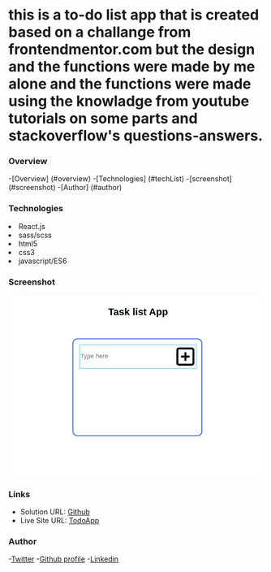 <h1>this is a to-do list app that is created based on a challange from frontendmentor.com
but the design and the functions were made by me alone and the functions were made using 
the knowladge from youtube tutorials on some parts and stackoverflow's questions-answers.</h1>

### Overview
-[Overview] (#overview)
-[Technologies] (#techList)
-[screenshot] (#screenshot)
-[Author] (#author)


### Technologies
<li>React.js</li>
<li>sass/scss</li>
<li>html5</li>
<li>css3</li>
<li>javascript/ES6</li>

### Screenshot
![](./src/Assets/Images/noteApp.png)

### Links 
- Solution URL: [Github](https://github.com/WalterSiqueira/To_do_app)
- Live Site URL: [TodoApp](https://todo-walter.vercel.app/)

### Author 
-[Twitter](https://twitter.com/Walter__BS)
-[Github profile](https://github.com/WalterSiqueira)
-[Linkedin](https://www.linkedin.com/in/walter-siqueira)
